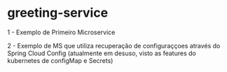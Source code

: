 # greeting-service
1 - Exemplo de Primeiro Microservice

2 - Exemplo de MS que utiliza recuperação de configuraççoes através do Spring Cloud Config (atualmente em desuso, visto as features do kubernetes de configMap e Secrets)
